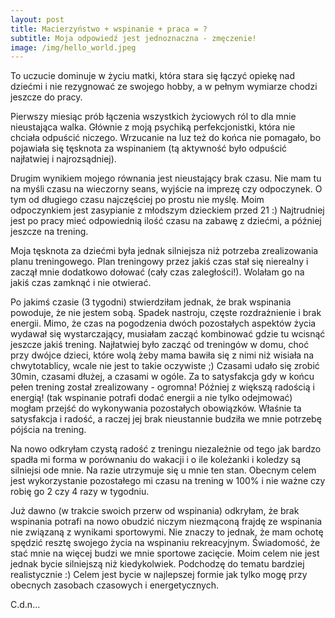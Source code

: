 ```yaml
---
layout: post
title: Macierzyństwo + wspinanie + praca = ?
subtitle: Moja odpowiedź jest jednoznaczna - zmęczenie!
image: /img/hello_world.jpeg
---
```

To uczucie dominuje w życiu matki, która stara się łączyć opiekę nad dziećmi i nie rezygnować ze swojego hobby, a w pełnym wymiarze chodzi jeszcze do pracy.

Pierwszy miesiąc prób łączenia wszystkich życiowych ról to dla mnie nieustająca walka. Głównie z moją psychiką perfekcjonistki, która nie chciała odpuścić niczego. Wrzucanie na luz też do końca nie pomagało, bo pojawiała się tęsknota za wspinaniem (tą aktywność było odpuścić najłatwiej i najrozsądniej). 

Drugim wynikiem mojego równania jest nieustający brak czasu. Nie mam tu na myśli czasu na wieczorny seans, wyjście na imprezę czy odpoczynek. O tym od długiego czasu najczęściej po prostu nie myślę. Moim odpoczynkiem jest zasypianie z młodszym dzieckiem przed 21 :) Najtrudniej jest po pracy mieć odpowiednią ilość czasu na zabawę z dziećmi, a później jeszcze na trening.

 Moja tęsknota za dziećmi była jednak silniejsza niż potrzeba zrealizowania planu treningowego. Plan treningowy przez jakiś czas stał się nierealny i zaczął mnie dodatkowo dołować (cały czas zaległości!). Wolałam go na jakiś czas zamknąć i nie otwierać.

Po jakimś czasie (3 tygodni) stwierdziłam jednak, że brak wspinania powoduje, że nie jestem sobą. Spadek nastroju, częste rozdrażnienie i brak energii. Mimo, że czas na pogodzenia dwóch pozostałych aspektów życia wydawał się wystarczający, musiałam zacząć kombinować gdzie tu wcisnąć jeszcze jakiś trening. Najłatwiej było zacząć od treningów w domu, choć przy dwójce dzieci, które wolą żeby mama bawiła się z nimi niż wisiała na chwytotablicy, wcale nie jest to takie oczywiste ;) Czasami udało się zrobić 30min, czasami dłużej, a czasami w ogóle. Za to satysfakcja gdy w końcu pełen trening został zrealizowany - ogromna! Później z większą radością i energią! (tak wspinanie potrafi dodać energii a nie tylko odejmować) mogłam przejść do wykonywania pozostałych obowiązków. Właśnie ta satysfakcja i radość, a raczej jej brak nieustannie budziła we mnie potrzebę pójścia na trening. 

Na nowo odkryłam czystą radość z treningu niezależnie od tego jak bardzo spadła mi forma w porównaniu do wakacji i o ile koleżanki i koledzy są silniejsi ode mnie. Na razie utrzymuje się u mnie ten stan.  Obecnym celem jest wykorzystanie pozostałego mi czasu na trening w 100% i nie ważne czy robię go 2 czy 4 razy w tygodniu.

Już dawno (w trakcie swoich przerw od wspinania) odkryłam, że brak wspinania potrafi na nowo obudzić niczym niezmąconą frajdę ze wspinania nie związaną z wynikami sportowymi. Nie znaczy to jednak, że mam ochotę spędzić resztę swojego życia na wspinaniu rekreacyjnym. Świadomość, że stać mnie na więcej budzi we mnie sportowe zacięcie. Moim celem nie jest jednak bycie silniejszą niż kiedykolwiek. Podchodzę do tematu bardziej realistycznie :) Celem jest bycie w najlepszej formie jak tylko mogę przy obecnych zasobach czasowych i energetycznych.

C.d.n...
